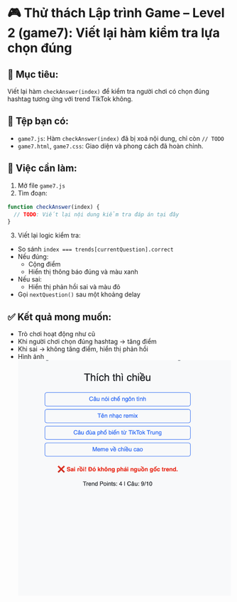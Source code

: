 
# 🎮 Thử thách Lập trình Game – Level 2 (game7): Viết lại hàm kiểm tra lựa chọn đúng

## 🧠 Mục tiêu:
Viết lại hàm `checkAnswer(index)` để kiểm tra người chơi có chọn đúng hashtag tương ứng với trend TikTok không.

## 📂 Tệp bạn có:
- `game7.js`: Hàm `checkAnswer(index)` đã bị xoá nội dung, chỉ còn `// TODO`
- `game7.html`, `game7.css`: Giao diện và phong cách đã hoàn chỉnh.

## 🔧 Việc cần làm:
1. Mở file `game7.js`
2. Tìm đoạn:
```js
function checkAnswer(index) {
  // TODO: Viết lại nội dung kiểm tra đáp án tại đây
}
```
3. Viết lại logic kiểm tra:
- So sánh `index === trends[currentQuestion].correct`
- Nếu đúng:
  - Cộng điểm
  - Hiển thị thông báo đúng và màu xanh
- Nếu sai:
  - Hiển thị phản hồi sai và màu đỏ
- Gọi `nextQuestion()` sau một khoảng delay

## ✅ Kết quả mong muốn:
- Trò chơi hoạt động như cũ
- Khi người chơi chọn đúng hashtag → tăng điểm
- Khi sai → không tăng điểm, hiển thị phản hồi
- Hình ảnh ![alt text](image.png)
